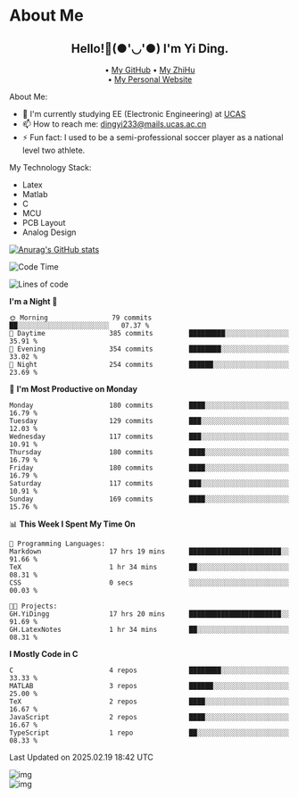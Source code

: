# About Me

<h2 style="text-align:center;"> Hello!👋(●'◡'●) I'm Yi Ding.</h2>

<div style="text-align:center;">
  • <a href="https://github.com/YiDingg">My GitHub</a>
  • <a href="https://www.zhihu.com/people/YiDingg">My ZhiHu</a><br>
  • <a href="https://yidingg.github.io/YiDingg">My Personal Website</a><br>
</div>

About Me:
- 🔭 I'm currently studying EE (Electronic Engineering) at [UCAS](https://www.ucas.ac.cn/)
- 📫 How to reach me: dingyi233@mails.ucas.ac.cn
- ⚡ Fun fact: I used to be a semi-professional soccer player as a national level two athlete.

My Technology Stack:
- Latex
- Matlab
- C
- MCU
- PCB Layout
- Analog Design


[![Anurag's GitHub stats](https://github-readme-stats.vercel.app/api?username=YiDingg)](https://github.com/anuraghazra/github-readme-stats)

<!--START_SECTION:waka-->
![Code Time](http://img.shields.io/badge/Code%20Time-941%20hrs%2020%20mins-blue)

![Lines of code](https://img.shields.io/badge/From%20Hello%20World%20I%27ve%20Written-744.5%20thousand%20lines%20of%20code-blue)

**I'm a Night 🦉** 

```text
🌞 Morning                79 commits          ██░░░░░░░░░░░░░░░░░░░░░░░   07.37 % 
🌆 Daytime                385 commits         █████████░░░░░░░░░░░░░░░░   35.91 % 
🌃 Evening                354 commits         ████████░░░░░░░░░░░░░░░░░   33.02 % 
🌙 Night                  254 commits         ██████░░░░░░░░░░░░░░░░░░░   23.69 % 
```
📅 **I'm Most Productive on Monday** 

```text
Monday                   180 commits         ████░░░░░░░░░░░░░░░░░░░░░   16.79 % 
Tuesday                  129 commits         ███░░░░░░░░░░░░░░░░░░░░░░   12.03 % 
Wednesday                117 commits         ███░░░░░░░░░░░░░░░░░░░░░░   10.91 % 
Thursday                 180 commits         ████░░░░░░░░░░░░░░░░░░░░░   16.79 % 
Friday                   180 commits         ████░░░░░░░░░░░░░░░░░░░░░   16.79 % 
Saturday                 117 commits         ███░░░░░░░░░░░░░░░░░░░░░░   10.91 % 
Sunday                   169 commits         ████░░░░░░░░░░░░░░░░░░░░░   15.76 % 
```


📊 **This Week I Spent My Time On** 

```text
💬 Programming Languages: 
Markdown                 17 hrs 19 mins      ███████████████████████░░   91.66 % 
TeX                      1 hr 34 mins        ██░░░░░░░░░░░░░░░░░░░░░░░   08.31 % 
CSS                      0 secs              ░░░░░░░░░░░░░░░░░░░░░░░░░   00.03 % 

🐱‍💻 Projects: 
GH.YiDingg               17 hrs 20 mins      ███████████████████████░░   91.69 % 
GH.LatexNotes            1 hr 34 mins        ██░░░░░░░░░░░░░░░░░░░░░░░   08.31 % 
```

**I Mostly Code in C** 

```text
C                        4 repos             ████████░░░░░░░░░░░░░░░░░   33.33 % 
MATLAB                   3 repos             ██████░░░░░░░░░░░░░░░░░░░   25.00 % 
TeX                      2 repos             ████░░░░░░░░░░░░░░░░░░░░░   16.67 % 
JavaScript               2 repos             ████░░░░░░░░░░░░░░░░░░░░░   16.67 % 
TypeScript               1 repo              ██░░░░░░░░░░░░░░░░░░░░░░░   08.33 % 
```




 Last Updated on 2025.02.19 18:42 UTC
<!--END_SECTION:waka-->

<!-- Coding activity over the last year -->
<div class='center'><img src='https://wakatime.com/share/@YiDingg/260601e0-8e46-41ab-9832-d4d0ae5fd0bd.svg' alt='img'/></div>

<!-- Languages over the last year -->
<div class='center'><img src='https://wakatime.com/share/@YiDingg/99546fa3-4cc3-4808-ab6e-13f38e27aba1.svg' alt='img'/></div>
